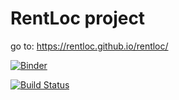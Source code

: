 # RentLoc project

go to:  https://rentloc.github.io/rentloc/

[![Binder](https://mybinder.org/badge.svg)](https://mybinder.org/v2/gh/rentloc/rentloc/master?urlpath=lab/tree/dataPrep.ipynb)

[![Build Status](https://travis-ci.org/rentloc/rentloc.svg?branch=master)](https://travis-ci.org/rentloc/rentloc)



